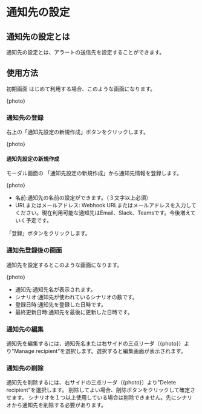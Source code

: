 # 通知先の設定

## 通知先の設定とは
通知先の設定とは、アラートの送信先を設定することができます。

## 使用方法

初期画面
はじめて利用する場合、このような画面になります。

{photo}

### 通知先の登録
右上の「通知先設定の新規作成」ボタンをクリックします。

{photo}

#### 通知先設定の新規作成
モーダル画面の 「通知先設定の新規作成」から通知先情報を登録します。

{photo}

- 名前:通知先の名前の設定ができます。（３文字以上必須）
- URLまたはメールアドレス: Webhook URLまたはメールアドレスを入力してください。現在利用可能な通知先はEmail、Slack、Teamsです。今後増えていく予定です。

「登録」ボタンをクリックします。

### 通知先登録後の画面
通知先を設定するとこのような画面になります。

{photo}

- 通知先:通知先名が表示されます。
- シナリオ:通知先が使われているシナリオの数です。
- 登録日時:通知先を登録した日時です。
- 最終更新日時:通知先を最後に更新した日時です。

### 通知先の編集
通知先を編集するには、通知先名または右サイドの三点リーダ（{photo}）より"Manage recipient"を選択します。選択すると編集画面が表示されます。

### 通知先の削除
通知先を削除するには、右サイドの三点リーダ（{photo}）より"Delete recipient"を選択します。
削除してよい場合、削除ボタンをクリックして確定させます。
シナリオを１つ以上使用している場合は削除できません。先にシナリオから通知先を削除する必要があります。

